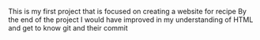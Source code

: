 This is my first project that is focused on creating a website for recipe
By the end of the project I would have improved in my understanding of HTML and get to know git and their commit
